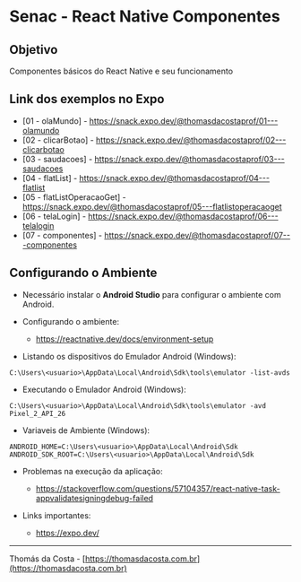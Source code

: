 # Senac - React Native Componentes

## Objetivo

Componentes básicos do React Native e seu funcionamento

## Link dos exemplos no Expo

- [01 - olaMundo] - https://snack.expo.dev/@thomasdacostaprof/01---olamundo
- [02 - clicarBotao] - https://snack.expo.dev/@thomasdacostaprof/02---clicarbotao
- [03 - saudacoes] - https://snack.expo.dev/@thomasdacostaprof/03---saudacoes
- [04 - flatList] - https://snack.expo.dev/@thomasdacostaprof/04---flatlist
- [05 - flatListOperacaoGet] - https://snack.expo.dev/@thomasdacostaprof/05---flatlistoperacaoget
- [06 - telaLogin] - https://snack.expo.dev/@thomasdacostaprof/06---telalogin
- [07 - componentes] - https://snack.expo.dev/@thomasdacostaprof/07---componentes

## Configurando o Ambiente

- Necessário instalar o **Android Studio** para configurar o ambiente com Android.

- Configurando o ambiente:
  - https://reactnative.dev/docs/environment-setup

- Listando os dispositivos do Emulador Android (Windows):
```
C:\Users\<usuario>\AppData\Local\Android\Sdk\tools\emulator -list-avds
```

- Executando o Emulador Android (Windows):
```
C:\Users\<usuario>\AppData\Local\Android\Sdk\tools\emulator -avd Pixel_2_API_26
```

- Variaveis de Ambiente (Windows):
```
ANDROID_HOME=C:\Users\<usuario>\AppData\Local\Android\Sdk
ANDROID_SDK_ROOT=C:\Users\<usuario>\AppData\Local\Android\Sdk
```

- Problemas na execução da aplicação:
  - https://stackoverflow.com/questions/57104357/react-native-task-appvalidatesigningdebug-failed

- Links importantes:
  - https://expo.dev/

---

Thomás da Costa - [https://thomasdacosta.com.br](https://thomasdacosta.com.br)
